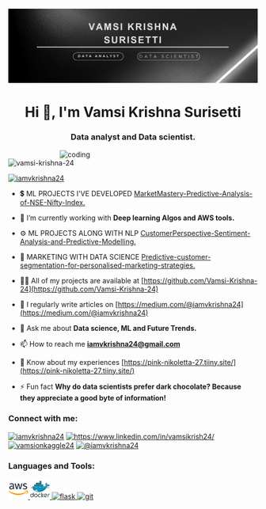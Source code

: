 ![logo](https://github.com/Vamsi-Krishna-24/Vamsi-Krishna-24/blob/main/VAMSI%20KRISHNA.png)

<h1 align="center">Hi 👋, I'm Vamsi Krishna Surisetti</h1>
<h3 align="center">Data analyst and Data scientist.</h3>
<img align="right" alt="coding" width="400" src="https://github.com/Vamsi-Krishna-24/Vamsi-Krishna-24/blob/main/lppy.gif">

<p align="left"> <img src="https://komarev.com/ghpvc/?username=vamsi-krishna-24&label=Profile%20views&color=0e75b6&style=flat" alt="vamsi-krishna-24" /> </p>

<p align="left"> <a href="https://twitter.com/iamvkrishna24" target="blank"><img src="https://img.shields.io/twitter/follow/iamvkrishna24?logo=twitter&style=for-the-badge" alt="iamvkrishna24" /></a> </p>

- 💲 ML PROJECTS I'VE DEVELOPED [MarketMastery-Predictive-Analysis-of-NSE-Nifty-Index.](https://github.com/Vamsi-Krishna-24/MarketMastery-Predictive-Analysis-of-NSE-Nifty-Index.)

- 🌱 I’m currently working with **Deep learning Algos and AWS tools.**

- ⚙️ ML PROJECTS ALONG WITH NLP [CustomerPerspective-Sentiment-Analysis-and-Predictive-Modelling.](https://github.com/Vamsi-Krishna-24/CustomerPerspective-Sentiment-Analysis-and-Predictive-Modelling.)

- 🤝 MARKETING WITH DATA SCIENCE [Predictive-customer-segmentation-for-personalised-marketing-strategies.](https://github.com/Vamsi-Krishna-24/Predictive-customer-segmentation-for-personalised-marketing-strategies.)

- 👨‍💻 All of my projects are available at [https://github.com/Vamsi-Krishna-24](https://github.com/Vamsi-Krishna-24)

- 📝 I regularly write articles on [https://medium.com/@iamvkrishna24](https://medium.com/@iamvkrishna24)

- 💬 Ask me about **Data science, ML and Future Trends.**

- 📫 How to reach me **iamvkrishna24@gmail.com**

- 📄 Know about my experiences [https://pink-nikoletta-27.tiiny.site/](https://pink-nikoletta-27.tiiny.site/)

- ⚡ Fun fact **Why do data scientists prefer dark chocolate? Because they appreciate a good byte of information!**

<h3 align="left">Connect with me:</h3>
<p align="left">
<a href="https://twitter.com/iamvkrishna24" target="blank"><img align="center" src="https://raw.githubusercontent.com/rahuldkjain/github-profile-readme-generator/master/src/images/icons/Social/twitter.svg" alt="iamvkrishna24" height="30" width="40" /></a>
<a href="https://linkedin.com/in/https://www.linkedin.com/in/vamsikrish24/" target="blank"><img align="center" src="https://raw.githubusercontent.com/rahuldkjain/github-profile-readme-generator/master/src/images/icons/Social/linked-in-alt.svg" alt="https://www.linkedin.com/in/vamsikrish24/" height="30" width="40" /></a>
<a href="https://kaggle.com/vamsionkaggle24" target="blank"><img align="center" src="https://raw.githubusercontent.com/rahuldkjain/github-profile-readme-generator/master/src/images/icons/Social/kaggle.svg" alt="vamsionkaggle24" height="30" width="40" /></a>
<a href="https://medium.com/@iamvkrishna24" target="blank"><img align="center" src="https://raw.githubusercontent.com/rahuldkjain/github-profile-readme-generator/master/src/images/icons/Social/medium.svg" alt="@iamvkrishna24" height="30" width="40" /></a>
</p>

<h3 align="left">Languages and Tools:</h3>
<p align="left"> <a href="https://aws.amazon.com" target="_blank" rel="noreferrer"> <img src="https://raw.githubusercontent.com/devicons/devicon/master/icons/amazonwebservices/amazonwebservices-original-wordmark.svg" alt="aws" width="40" height="40"/> </a> <a href="https://www.docker.com/" target="_blank" rel="noreferrer"> <img src="https://raw.githubusercontent.com/devicons/devicon/master/icons/docker/docker-original-wordmark.svg" alt="docker" width="40" height="40"/> </a> <a href="https://flask.palletsprojects.com/" target="_blank" rel="noreferrer"> <img src="https://www.vectorlogo.zone/logos/pocoo_flask/pocoo_flask-icon.svg" alt="flask" width="40" height="40"/> </a> <a href="https://git-scm.com/" target="_blank" rel="noreferrer"> <img src="https://www.vectorlogo.zone/logos/git-scm/git-scm-icon.svg" alt="git" width="40" height="40"/> </a> <a href="https://www.jenkins.io" target="_blank" rel="noreferrer"> <img src="https://www.vectorlogo.zone/logos/jenkins/jenkins-icon.svg" alt="jenkins" width="40" height="



